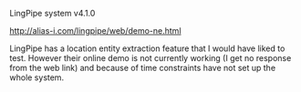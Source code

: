 LingPipe system v4.1.0

http://alias-i.com/lingpipe/web/demo-ne.html

LingPipe has a location entity extraction feature that I would have liked to test. However their online demo is not currently
working (I get no response from the web link) and because of time constraints have not set up the whole system.